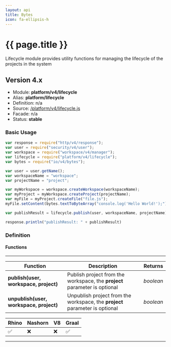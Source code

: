 ```yaml
---
layout: api
title: Bytes
icon: fa-ellipsis-h
---
```


{{ page.title }}
===

Lifecycle module provides utility functions for managing the lifecycle of the projects in the system


Version 4.x
---


- Module: **platform/v4/lifecycle**
- Alias: **platform/lifecycle**
- Definition: n/a
- Source: [/platform/v4/lifecycle.js](https://github.com/dirigiblelabs/api-platform/blob/master/platform/v4/lifecycle.js)
- Facade: n/a
- Status: **stable**


### Basic Usage

```javascript
var response = require("http/v4/response");
var user = require("security/v4/user");
var workspace = require("workspace/v4/manager");
var lifecycle = require("platform/v4/lifecycle");
var bytes = require("io/v4/bytes");

var user = user.getName();
var workspaceName = "workspace";
var projectName = "project";

var myWorkspace = workspace.createWorkspace(workspaceName);
var myProject = myWorkspace.createProject(projectName);
var myFile = myProject.createFile("file.js");
myFile.setContent(bytes.textToByteArray("console.log('Hello World!');"));

var publishResult = lifecycle.publish(user, workspaceName, projectName);

response.println("publishResult: " + publishResult)
```

### Definition

#### Functions

---

Function     | Description | Returns
------------ | ----------- | --------
**publish(user, workspace, project)**   | Publish project from the workspace, the **project** parameter is optional | *boolean*
**unpublish(user, workspace, project)**   | Unpublish project from the workspace, the **project** parameter is optional | *boolean*

Rhino | Nashorn | V8 | Graal |
----- | ------- | ---| ------|
 ✅   | ❌      | ❌  |  ✅   |

---
